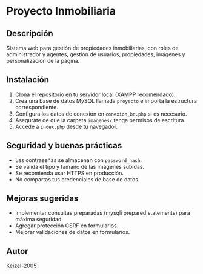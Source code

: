 # Proyecto Inmobiliaria

## Descripción
Sistema web para gestión de propiedades inmobiliarias, con roles de administrador y agentes, gestión de usuarios, propiedades, imágenes y personalización de la página.

## Instalación
1. Clona el repositorio en tu servidor local (XAMPP recomendado).
2. Crea una base de datos MySQL llamada `proyecto` e importa la estructura correspondiente.
3. Configura los datos de conexión en `conexion_bd.php` si es necesario.
4. Asegúrate de que la carpeta `imagenes/` tenga permisos de escritura.
5. Accede a `index.php` desde tu navegador.

## Seguridad y buenas prácticas
- Las contraseñas se almacenan con `password_hash`.
- Se valida el tipo y tamaño de las imágenes subidas.
- Se recomienda usar HTTPS en producción.
- No compartas tus credenciales de base de datos.

## Mejoras sugeridas
- Implementar consultas preparadas (mysqli prepared statements) para máxima seguridad.
- Agregar protección CSRF en formularios.
- Mejorar validaciones de datos en formularios.

## Autor
Keizel-2005

